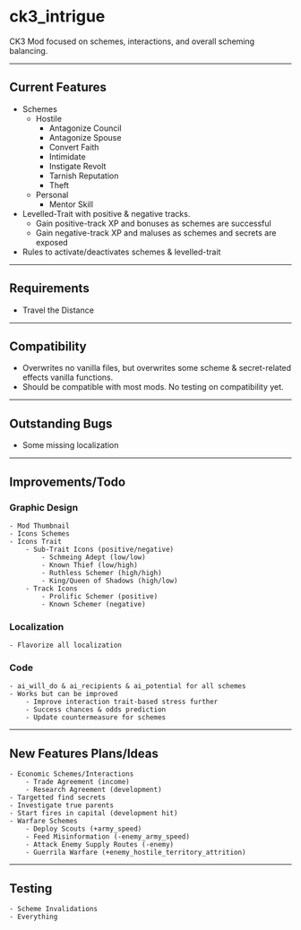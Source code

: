 # ck3_intrigue

CK3 Mod focused on schemes, interactions, and overall scheming balancing.

------
## Current Features
- Schemes
    - Hostile
        - Antagonize Council
        - Antagonize Spouse
        - Convert Faith
        - Intimidate
        - Instigate Revolt
        - Tarnish Reputation
        - Theft
    - Personal
        - Mentor Skill
- Levelled-Trait with positive & negative tracks.
    - Gain positive-track XP and bonuses as schemes are successful
    - Gain negative-track XP and maluses as schemes and secrets are exposed
- Rules to activate/deactivates schemes & levelled-trait
------
## Requirements
- Travel the Distance
------
## Compatibility
- Overwrites no vanilla files, but overwrites some scheme & secret-related effects vanilla functions.
- Should be compatible with most mods. No testing on compatibility yet.
------
## Outstanding Bugs
- Some missing localization
------
## Improvements/Todo
### Graphic Design
    - Mod Thumbnail
    - Icons Schemes
    - Icons Trait
        - Sub-Trait Icons (positive/negative)
            - Schmeing Adept (low/low)
            - Known Thief (low/high)
            - Ruthless Schemer (high/high)
            - King/Queen of Shadows (high/low)
        - Track Icons
            - Prolific Schemer (positive)
            - Known Schemer (negative)
### Localization
    - Flavorize all localization
### Code
    - ai_will_do & ai_recipients & ai_potential for all schemes
    - Works but can be improved
        - Improve interaction trait-based stress further
        - Success chances & odds prediction
        - Update countermeasure for schemes
------
## New Features Plans/Ideas 
    - Economic Schemes/Interactions
        - Trade Agreement (income)
        - Research Agreement (development)
    - Targetted find secrets
    - Investigate true parents
    - Start fires in capital (development hit)
    - Warfare Schemes
        - Deploy Scouts (+army_speed)
        - Feed Misinformation (-enemy_army_speed)
        - Attack Enemy Supply Routes (-enemy)
        - Guerrila Warfare (+enemy_hostile_territory_attrition)
------
## Testing
    - Scheme Invalidations
    - Everything